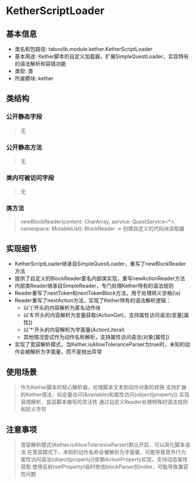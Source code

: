 # KetherScriptLoader

## 基本信息
- 类名和包路径: taboolib.module.kether.KetherScriptLoader
- 基本用途: Kether脚本的自定义加载器，扩展SimpleQuestLoader，实现特有的语法解析和容错功能
- 类型: 类
- 所属模块: kether

## 类结构
### 公开静态字段
> 无

### 公开静态方法
> 无

### 类内可被访问字段
> 无

### 类方法
> newBlockReader(content: CharArray, service: QuestService<*>, namespace: MutableList<String>): BlockReader -> 创建自定义的代码块读取器

## 实现细节
- KetherScriptLoader继承自SimpleQuestLoader，重写了newBlockReader方法
- 提供了自定义的BlockReader匿名内部类实现，重写newActionReader方法
- 内部类Reader继承自SimpleReader，专门处理Kether特有的语法规则
- Reader重写了nextToken和nextTokenBlock方法，用于处理转义空格(\\s)
- Reader重写了nextAction方法，实现了Kether特有的语法解析逻辑：
  - 以'{'开头的内容解析为匿名动作块
  - 以'&'开头的内容解析为变量获取(ActionGet)，支持属性访问语法(变量[属性])
  - 以'*'开头的内容解析为字面量(ActionLiteral)
  - 其他情况尝试作为动作名称解析，支持属性访问语法(对象[属性])
- 实现了宽容解析模式，当Kether.isAllowToleranceParser为true时，未知的动作会被解析为字面量，而不是抛出异常

## 使用场景
> 作为Kether脚本的核心解析器，处理脚本文本到动作对象的转换
> 支持扩展的Kether语法，如变量访问(&variable)和属性访问(object[property])
> 实现容错解析，提高脚本编写的灵活性
> 通过自定义Reader处理特殊的语法规则和转义字符

## 注意事项
> 宽容解析模式(Kether.isAllowToleranceParser)默认开启，可以简化脚本语法
> 在宽容模式下，未知的动作名称会被解析为字面量，可能导致意外行为
> 属性访问语法(object[property])依赖ActionProperty实现，支持动态属性获取
> 使用反射(setProperty)临时修改blockParser的index，可能导致兼容性问题
